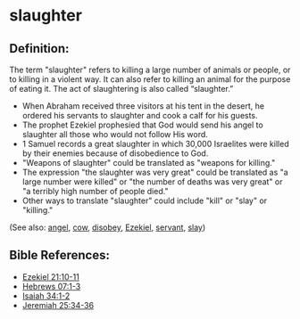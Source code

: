 # slaughter #

## Definition: ##

The term "slaughter" refers to killing a large number of animals or people, or to killing in a violent way. It can also refer to killing an animal for the purpose of eating it. The act of slaughtering is also called “slaughter.”

* When Abraham received three visitors at his tent in the desert, he ordered his servants to slaughter and cook a calf for his guests.
* The prophet Ezekiel prophesied that God would send his angel to slaughter all those who would not follow His word.
* 1 Samuel records a great slaughter in which 30,000 Israelites were killed by their enemies because of disobedience to God.
* "Weapons of slaughter" could be translated as "weapons for killing."
* The expression "the slaughter was very great" could be translated as "a large number were killed" or "the number of deaths was very great" or "a terribly high number of people died."
* Other ways to translate "slaughter" could include "kill" or "slay" or "killing."

(See also: [angel](../kt/angel.md), [cow](../other/cow.md), [disobey](../other/disobey.md), [Ezekiel](../other/ezekiel.md), [servant](../other/servant.md), [slay](../other/slain.md))

## Bible References: ##

* [Ezekiel 21:10-11](en/tn/ezk/help/21/10)
* [Hebrews 07:1-3](en/tn/heb/help/07/01)
* [Isaiah 34:1-2](en/tn/isa/help/34/01)
* [Jeremiah 25:34-36](en/tn/jer/help/25/34)